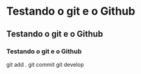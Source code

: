 # Testando o git e o Github
## Testando o git e o Github
### Testando o git e o Github
git add . git commit git develop